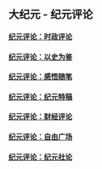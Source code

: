 ## 大纪元 - 纪元评论

#### [纪元评论：时政评论](indexes/nsc1025/README.md?11250330)
#### [纪元评论：以史为鉴](indexes/nsc1028/README.md?11250330)
#### [纪元评论：感悟随笔](indexes/nsc1035/README.md?11250330)
#### [纪元评论：纪元特稿](indexes/nsc424/README.md?11250330)
#### [纪元评论：财经评论](indexes/nsc1026/README.md?11250330)
#### [纪元评论：自由广场](indexes/nsc993/README.md?11250330)
#### [纪元评论：纪元社论](indexes/nsc422/README.md?11250330)

